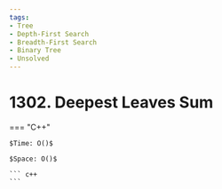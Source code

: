 ```yaml
---
tags:
- Tree
- Depth-First Search
- Breadth-First Search
- Binary Tree
- Unsolved
---
```



# 1302. Deepest Leaves Sum

=== "C++"

    $Time: O()$

    $Space: O()$

    ``` c++
    ```